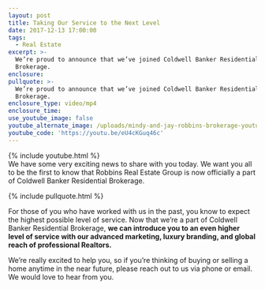 ```yaml
---
layout: post
title: Taking Our Service to the Next Level
date: 2017-12-13 17:00:00
tags:
  - Real Estate
excerpt: >-
  We’re proud to announce that we’ve joined Coldwell Banker Residential
  Brokerage.
enclosure:
pullquote: >-
  We’re proud to announce that we’ve joined Coldwell Banker Residential
  Brokerage.
enclosure_type: video/mp4
enclosure_time:
use_youtube_image: false
youtube_alternate_image: /uploads/mindy-and-jay-robbins-brokerage-youtube-1.jpg
youtube_code: 'https://youtu.be/eU4cKGuq46c'
---
```



{% include youtube.html %}<br>We have some very exciting news to share with you today. We want you all to be the first to know that Robbins Real Estate Group is now officially a part of Coldwell Banker Residential Brokerage.

{% include pullquote.html %}

For those of you who have worked with us in the past, you know to expect the highest possible level of service. Now that we’re a part of Coldwell Banker Residential Brokerage, **we can introduce you to an even higher level of service with our advanced marketing, luxury branding, and global reach of professional Realtors.**

We’re really excited to help you, so if you’re thinking of buying or selling a home anytime in the near future, please reach out to us via phone or email. We would love to hear from you.